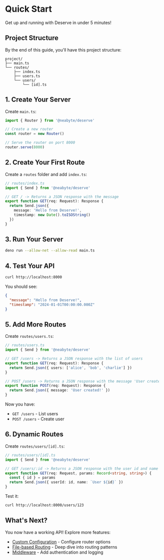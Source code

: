 # Quick Start

Get up and running with Deserve in under 5 minutes!

## Project Structure

By the end of this guide, you'll have this project structure:

```
project/
├── main.ts
└── routes/
    ├── index.ts
    ├── users.ts
    └── users/
        └── [id].ts
```

## 1. Create Your Server

Create `main.ts`:

```typescript
import { Router } from '@neabyte/deserve'

// Create a new router
const router = new Router()

// Serve the router on port 8000
router.serve(8000)
```

## 2. Create Your First Route

Create a `routes` folder and add `index.ts`:

```typescript
// routes/index.ts
import { Send } from '@neabyte/deserve'

// GET / -> Returns a JSON response with the message
export function GET(req: Request): Response {
  return Send.json({
    message: 'Hello from Deserve!',
    timestamp: new Date().toISOString()
  })
}
```

## 3. Run Your Server

```bash
deno run --allow-net --allow-read main.ts
```

## 4. Test Your API

```bash
curl http://localhost:8000
```

You should see:
```json
{
  "message": "Hello from Deserve!",
  "timestamp": "2024-01-01T00:00:00.000Z"
}
```

## 5. Add More Routes

Create `routes/users.ts`:

```typescript
// routes/users.ts
import { Send } from '@neabyte/deserve'

// GET /users -> Returns a JSON response with the list of users
export function GET(req: Request): Response {
  return Send.json({ users: ['alice', 'bob', 'charlie'] })
}

// POST /users -> Returns a JSON response with the message 'User created!'
export function POST(req: Request): Response {
  return Send.json({ message: 'User created!' })
}
```

Now you have:
- `GET /users` - List users
- `POST /users` - Create user

## 6. Dynamic Routes

Create `routes/users/[id].ts`:

```typescript
// routes/users/[id].ts
import { Send } from '@neabyte/deserve'

// GET /users/:id -> Returns a JSON response with the user id and name
export function GET(req: Request, params: Record<string, string>) {
  const { id } = params
  return Send.json({ userId: id, name: `User ${id}` })
}
```

Test it:
```bash
curl http://localhost:8000/users/123
```

## What's Next?

You now have a working API! Explore more features:

- [Custom Configuration](/getting-started/custom-configuration) - Configure router options
- [File-based Routing](/core-concepts/file-based-routing) - Deep dive into routing patterns
- [Middleware](/middleware/global) - Add authentication and logging
